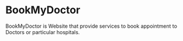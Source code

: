 # BookMyDoctor
BookMyDoctor is Website that provide services to book appointment to Doctors or particular hospitals.

